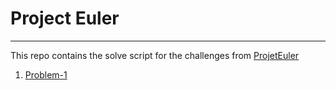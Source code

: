 # Project Euler
****
This repo contains the solve script for the challenges from [ProjetEuler](https://projecteuler.net/) 
1. [Problem-1](./(Problem-1)_Multiples_of_3_or_5.py) 